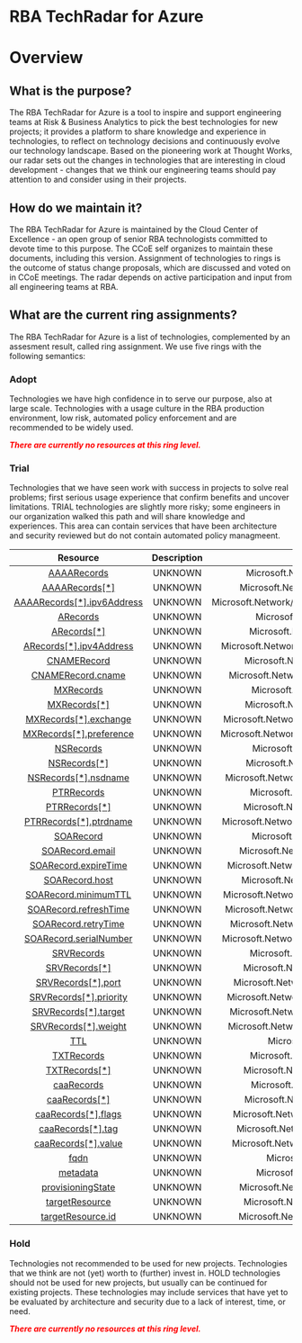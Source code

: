 
RBA TechRadar for Azure
=======================

# Overview

## What is the purpose?


The RBA TechRadar for Azure is a tool to inspire and support engineering teams at Risk & Business Analytics to pick the best technologies for new projects; it provides a platform to share knowledge and experience in technologies, to reflect on technology decisions and continuously evolve our technology landscape.  Based on the pioneering work at Thought Works, our radar sets out the changes in technologies that are interesting in cloud development - changes that we think our engineering teams should pay attention to and consider using in their projects.
## How do we maintain it?


The RBA TechRadar for Azure is maintained by the Cloud Center of Excellence - an open group of senior RBA technologists committed to devote time to this purpose.  The CCoE self organizes to maintain these documents, including this version.  Assignment of technologies to rings is the outcome of status change proposals, which are discussed and voted on in CCoE meetings.  The radar depends on active participation and input from all engineering teams at RBA.
## What are the current ring assignments?


The RBA TechRadar for Azure is a list of technologies, complemented by an assesment result, called ring assignment.  We use five rings with the following semantics:
### Adopt


Technologies we have high confidence in to serve our purpose, also at large scale.  Technologies with a usage culture in the RBA production environment, low risk, automated policy enforcement and are recommended to be widely used.  
  
***<font color="red"> There are currently no resources at this ring level. </font>***
### Trial


Technologies that we have seen work with success in projects to solve real problems;  first serious usage experience that confirm benefits and uncover limitations.  TRIAL technologies are slightly more risky; some engineers in our organization walked this path and will share knowledge and experiences.  This area can contain services that have been architecture and security reviewed but do not contain automated policy managmeent.  

|Resource|Description|Path|Status|
| :---: | :---: | :---: | :---: |
|[AAAARecords](https://github.com/openrba/python-azure-techradar/blob/master/Microsoft.Network/dnszones/NS/AAAARecords/README.md)|UNKNOWN|Microsoft.Network/dnszones/NS/AAAARecords|TRIAL|
|[AAAARecords[*]](https://github.com/openrba/python-azure-techradar/blob/master/Microsoft.Network/dnszones/NS/AAAARecords[*]/README.md)|UNKNOWN|Microsoft.Network/dnszones/NS/AAAARecords[*]|TRIAL|
|[AAAARecords[*].ipv6Address](https://github.com/openrba/python-azure-techradar/blob/master/Microsoft.Network/dnszones/NS/AAAARecords[*].ipv6Address/README.md)|UNKNOWN|Microsoft.Network/dnszones/NS/AAAARecords[*].ipv6Address|TRIAL|
|[ARecords](https://github.com/openrba/python-azure-techradar/blob/master/Microsoft.Network/dnszones/NS/ARecords/README.md)|UNKNOWN|Microsoft.Network/dnszones/NS/ARecords|TRIAL|
|[ARecords[*]](https://github.com/openrba/python-azure-techradar/blob/master/Microsoft.Network/dnszones/NS/ARecords[*]/README.md)|UNKNOWN|Microsoft.Network/dnszones/NS/ARecords[*]|TRIAL|
|[ARecords[*].ipv4Address](https://github.com/openrba/python-azure-techradar/blob/master/Microsoft.Network/dnszones/NS/ARecords[*].ipv4Address/README.md)|UNKNOWN|Microsoft.Network/dnszones/NS/ARecords[*].ipv4Address|TRIAL|
|[CNAMERecord](https://github.com/openrba/python-azure-techradar/blob/master/Microsoft.Network/dnszones/NS/CNAMERecord/README.md)|UNKNOWN|Microsoft.Network/dnszones/NS/CNAMERecord|TRIAL|
|[CNAMERecord.cname](https://github.com/openrba/python-azure-techradar/blob/master/Microsoft.Network/dnszones/NS/CNAMERecord.cname/README.md)|UNKNOWN|Microsoft.Network/dnszones/NS/CNAMERecord.cname|TRIAL|
|[MXRecords](https://github.com/openrba/python-azure-techradar/blob/master/Microsoft.Network/dnszones/NS/MXRecords/README.md)|UNKNOWN|Microsoft.Network/dnszones/NS/MXRecords|TRIAL|
|[MXRecords[*]](https://github.com/openrba/python-azure-techradar/blob/master/Microsoft.Network/dnszones/NS/MXRecords[*]/README.md)|UNKNOWN|Microsoft.Network/dnszones/NS/MXRecords[*]|TRIAL|
|[MXRecords[*].exchange](https://github.com/openrba/python-azure-techradar/blob/master/Microsoft.Network/dnszones/NS/MXRecords[*].exchange/README.md)|UNKNOWN|Microsoft.Network/dnszones/NS/MXRecords[*].exchange|TRIAL|
|[MXRecords[*].preference](https://github.com/openrba/python-azure-techradar/blob/master/Microsoft.Network/dnszones/NS/MXRecords[*].preference/README.md)|UNKNOWN|Microsoft.Network/dnszones/NS/MXRecords[*].preference|TRIAL|
|[NSRecords](https://github.com/openrba/python-azure-techradar/blob/master/Microsoft.Network/dnszones/NS/NSRecords/README.md)|UNKNOWN|Microsoft.Network/dnszones/NS/NSRecords|TRIAL|
|[NSRecords[*]](https://github.com/openrba/python-azure-techradar/blob/master/Microsoft.Network/dnszones/NS/NSRecords[*]/README.md)|UNKNOWN|Microsoft.Network/dnszones/NS/NSRecords[*]|TRIAL|
|[NSRecords[*].nsdname](https://github.com/openrba/python-azure-techradar/blob/master/Microsoft.Network/dnszones/NS/NSRecords[*].nsdname/README.md)|UNKNOWN|Microsoft.Network/dnszones/NS/NSRecords[*].nsdname|TRIAL|
|[PTRRecords](https://github.com/openrba/python-azure-techradar/blob/master/Microsoft.Network/dnszones/NS/PTRRecords/README.md)|UNKNOWN|Microsoft.Network/dnszones/NS/PTRRecords|TRIAL|
|[PTRRecords[*]](https://github.com/openrba/python-azure-techradar/blob/master/Microsoft.Network/dnszones/NS/PTRRecords[*]/README.md)|UNKNOWN|Microsoft.Network/dnszones/NS/PTRRecords[*]|TRIAL|
|[PTRRecords[*].ptrdname](https://github.com/openrba/python-azure-techradar/blob/master/Microsoft.Network/dnszones/NS/PTRRecords[*].ptrdname/README.md)|UNKNOWN|Microsoft.Network/dnszones/NS/PTRRecords[*].ptrdname|TRIAL|
|[SOARecord](https://github.com/openrba/python-azure-techradar/blob/master/Microsoft.Network/dnszones/NS/SOARecord/README.md)|UNKNOWN|Microsoft.Network/dnszones/NS/SOARecord|TRIAL|
|[SOARecord.email](https://github.com/openrba/python-azure-techradar/blob/master/Microsoft.Network/dnszones/NS/SOARecord.email/README.md)|UNKNOWN|Microsoft.Network/dnszones/NS/SOARecord.email|TRIAL|
|[SOARecord.expireTime](https://github.com/openrba/python-azure-techradar/blob/master/Microsoft.Network/dnszones/NS/SOARecord.expireTime/README.md)|UNKNOWN|Microsoft.Network/dnszones/NS/SOARecord.expireTime|TRIAL|
|[SOARecord.host](https://github.com/openrba/python-azure-techradar/blob/master/Microsoft.Network/dnszones/NS/SOARecord.host/README.md)|UNKNOWN|Microsoft.Network/dnszones/NS/SOARecord.host|TRIAL|
|[SOARecord.minimumTTL](https://github.com/openrba/python-azure-techradar/blob/master/Microsoft.Network/dnszones/NS/SOARecord.minimumTTL/README.md)|UNKNOWN|Microsoft.Network/dnszones/NS/SOARecord.minimumTTL|TRIAL|
|[SOARecord.refreshTime](https://github.com/openrba/python-azure-techradar/blob/master/Microsoft.Network/dnszones/NS/SOARecord.refreshTime/README.md)|UNKNOWN|Microsoft.Network/dnszones/NS/SOARecord.refreshTime|TRIAL|
|[SOARecord.retryTime](https://github.com/openrba/python-azure-techradar/blob/master/Microsoft.Network/dnszones/NS/SOARecord.retryTime/README.md)|UNKNOWN|Microsoft.Network/dnszones/NS/SOARecord.retryTime|TRIAL|
|[SOARecord.serialNumber](https://github.com/openrba/python-azure-techradar/blob/master/Microsoft.Network/dnszones/NS/SOARecord.serialNumber/README.md)|UNKNOWN|Microsoft.Network/dnszones/NS/SOARecord.serialNumber|TRIAL|
|[SRVRecords](https://github.com/openrba/python-azure-techradar/blob/master/Microsoft.Network/dnszones/NS/SRVRecords/README.md)|UNKNOWN|Microsoft.Network/dnszones/NS/SRVRecords|TRIAL|
|[SRVRecords[*]](https://github.com/openrba/python-azure-techradar/blob/master/Microsoft.Network/dnszones/NS/SRVRecords[*]/README.md)|UNKNOWN|Microsoft.Network/dnszones/NS/SRVRecords[*]|TRIAL|
|[SRVRecords[*].port](https://github.com/openrba/python-azure-techradar/blob/master/Microsoft.Network/dnszones/NS/SRVRecords[*].port/README.md)|UNKNOWN|Microsoft.Network/dnszones/NS/SRVRecords[*].port|TRIAL|
|[SRVRecords[*].priority](https://github.com/openrba/python-azure-techradar/blob/master/Microsoft.Network/dnszones/NS/SRVRecords[*].priority/README.md)|UNKNOWN|Microsoft.Network/dnszones/NS/SRVRecords[*].priority|TRIAL|
|[SRVRecords[*].target](https://github.com/openrba/python-azure-techradar/blob/master/Microsoft.Network/dnszones/NS/SRVRecords[*].target/README.md)|UNKNOWN|Microsoft.Network/dnszones/NS/SRVRecords[*].target|TRIAL|
|[SRVRecords[*].weight](https://github.com/openrba/python-azure-techradar/blob/master/Microsoft.Network/dnszones/NS/SRVRecords[*].weight/README.md)|UNKNOWN|Microsoft.Network/dnszones/NS/SRVRecords[*].weight|TRIAL|
|[TTL](https://github.com/openrba/python-azure-techradar/blob/master/Microsoft.Network/dnszones/NS/TTL/README.md)|UNKNOWN|Microsoft.Network/dnszones/NS/TTL|TRIAL|
|[TXTRecords](https://github.com/openrba/python-azure-techradar/blob/master/Microsoft.Network/dnszones/NS/TXTRecords/README.md)|UNKNOWN|Microsoft.Network/dnszones/NS/TXTRecords|TRIAL|
|[TXTRecords[*]](https://github.com/openrba/python-azure-techradar/blob/master/Microsoft.Network/dnszones/NS/TXTRecords[*]/README.md)|UNKNOWN|Microsoft.Network/dnszones/NS/TXTRecords[*]|TRIAL|
|[caaRecords](https://github.com/openrba/python-azure-techradar/blob/master/Microsoft.Network/dnszones/NS/caaRecords/README.md)|UNKNOWN|Microsoft.Network/dnszones/NS/caaRecords|TRIAL|
|[caaRecords[*]](https://github.com/openrba/python-azure-techradar/blob/master/Microsoft.Network/dnszones/NS/caaRecords[*]/README.md)|UNKNOWN|Microsoft.Network/dnszones/NS/caaRecords[*]|TRIAL|
|[caaRecords[*].flags](https://github.com/openrba/python-azure-techradar/blob/master/Microsoft.Network/dnszones/NS/caaRecords[*].flags/README.md)|UNKNOWN|Microsoft.Network/dnszones/NS/caaRecords[*].flags|TRIAL|
|[caaRecords[*].tag](https://github.com/openrba/python-azure-techradar/blob/master/Microsoft.Network/dnszones/NS/caaRecords[*].tag/README.md)|UNKNOWN|Microsoft.Network/dnszones/NS/caaRecords[*].tag|TRIAL|
|[caaRecords[*].value](https://github.com/openrba/python-azure-techradar/blob/master/Microsoft.Network/dnszones/NS/caaRecords[*].value/README.md)|UNKNOWN|Microsoft.Network/dnszones/NS/caaRecords[*].value|TRIAL|
|[fqdn](https://github.com/openrba/python-azure-techradar/blob/master/Microsoft.Network/dnszones/NS/fqdn/README.md)|UNKNOWN|Microsoft.Network/dnszones/NS/fqdn|TRIAL|
|[metadata](https://github.com/openrba/python-azure-techradar/blob/master/Microsoft.Network/dnszones/NS/metadata/README.md)|UNKNOWN|Microsoft.Network/dnszones/NS/metadata|TRIAL|
|[provisioningState](https://github.com/openrba/python-azure-techradar/blob/master/Microsoft.Network/dnszones/NS/provisioningState/README.md)|UNKNOWN|Microsoft.Network/dnszones/NS/provisioningState|TRIAL|
|[targetResource](https://github.com/openrba/python-azure-techradar/blob/master/Microsoft.Network/dnszones/NS/targetResource/README.md)|UNKNOWN|Microsoft.Network/dnszones/NS/targetResource|TRIAL|
|[targetResource.id](https://github.com/openrba/python-azure-techradar/blob/master/Microsoft.Network/dnszones/NS/targetResource.id/README.md)|UNKNOWN|Microsoft.Network/dnszones/NS/targetResource.id|TRIAL|

### Hold


Technologies not recommended to be used for new projects. Technologies that we think are not (yet) worth to (further) invest in.  HOLD technologies should not be used for new projects, but usually can be continued for existing projects.  These technologies may include services that have yet to be evaluated by architecture and security due to a lack of interest, time, or need.  
  
***<font color="red"> There are currently no resources at this ring level. </font>***